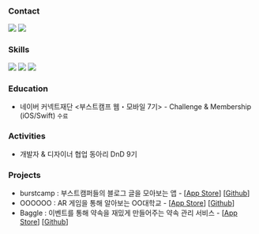 ### Contact
<p>
  <a href="https://malchafrappuccino.tistory.com/" target="_blank"><img src="https://img.shields.io/badge/Blog-brightgreen?style=flat-square&logo=GitHub%20Sponsors&logoColor=white"/></a>
  <a href="mailto:youtaktak@gmail.com" target="_blank"><img src="https://img.shields.io/badge/youtaktak@gmail.com-EA4335?style=flat-square&logo=Gmail&logoColor=white"/></a>
</p>

### Skills
<p>
  <img src="https://img.shields.io/badge/iOS-000000?style=flat-square&logo=iOS&logoColor=white"/>
  <img src="https://img.shields.io/badge/Swift-F05138?style=flat-square&logo=Swift&logoColor=white"/>
  <img src="https://img.shields.io/badge/SwiftUI-0D0D0D?style=flat&logo=swift&logoColor=blue"/>
</p>




### Education
- 네이버 커넥트재단 <부스트캠프 웹・모바일 7기> - Challenge & Membership (iOS/Swift) `수료`

### Activities
- 개발자 & 디자이너 협업 동아리 DnD 9기

### Projects
- burstcamp : 부스트캠퍼들의 블로그 글을 모아보는 앱 - [[App Store](https://apps.apple.com/kr/app/burstcamp/id6444737479)] [[Github](https://github.com/boostcampwm-2022/iOS09-burstcamp)]
- OOOOOO : AR 게임을 통해 알아보는 OO대학교 - [[App Store](https://apps.apple.com/kr/app/kukuku/id6446134221)]  [[Github](https://github.com/konkuk-tak/kukuku)]
- Baggle : 이벤트를 통해 약속을 재밌게 만들어주는 약속 관리 서비스 - [[App Store](https://apps.apple.com/us/app/baggle/id6461166641)] [[Github](https://github.com/dnd-side-project/dnd-9th-2-ios)]
